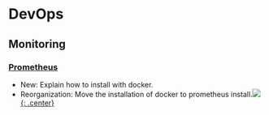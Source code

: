 # DevOps

## Monitoring

### [Prometheus](prometheus.md)

* New: Explain how to install with docker.
* Reorganization: Move the installation of docker to prometheus install.[![](not-by-ai.svg){: .center}](https://notbyai.fyi)
